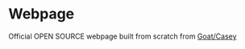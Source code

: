 # Webpage
Official OPEN SOURCE webpage built from scratch from [Goat/Casey](https://goatdevelope.glitch.me/)
